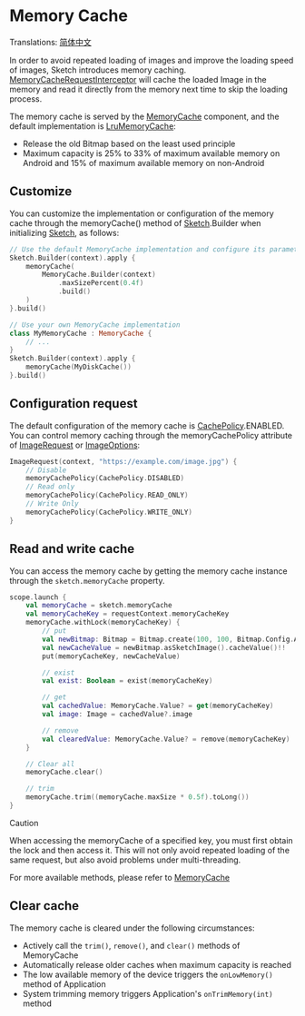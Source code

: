 # Memory Cache

Translations: [简体中文](memory_cache_zh.md)

In order to avoid repeated loading of images and improve the loading speed of images, Sketch
introduces memory caching. [MemoryCacheRequestInterceptor] will cache the loaded Image in the memory
and read it directly from the memory next time to skip the loading process.

The memory cache is served by the [MemoryCache] component, and the default implementation
is [LruMemoryCache]:

* Release the old Bitmap based on the least used principle
* Maximum capacity is 25% to 33% of maximum available memory on Android and 15% of maximum available
  memory on non-Android

## Customize

You can customize the implementation or configuration of the memory cache through the memoryCache()
method of [Sketch].Builder when initializing [Sketch], as follows:

```kotlin
// Use the default MemoryCache implementation and configure its parameters
Sketch.Builder(context).apply {
    memoryCache(
        MemoryCache.Builder(context)
            .maxSizePercent(0.4f)
            .build()
    )
}.build()

// Use your own MemoryCache implementation
class MyMemoryCache : MemoryCache {
    // ...
}
Sketch.Builder(context).apply {
    memoryCache(MyDiskCache())
}.build()
```

## Configuration request

The default configuration of the memory cache is [CachePolicy].ENABLED. You can control memory
caching through the memoryCachePolicy
attribute of [ImageRequest] or [ImageOptions]:

```kotlin
ImageRequest(context, "https://example.com/image.jpg") {
    // Disable
    memoryCachePolicy(CachePolicy.DISABLED)
    // Read only
    memoryCachePolicy(CachePolicy.READ_ONLY)
    // Write Only
    memoryCachePolicy(CachePolicy.WRITE_ONLY)
}
```

## Read and write cache

You can access the memory cache by getting the memory cache instance through
the `sketch.memoryCache` property.

```kotlin
scope.launch {
    val memoryCache = sketch.memoryCache
    val memoryCacheKey = requestContext.memoryCacheKey
    memoryCache.withLock(memoryCacheKey) {
        // put
        val newBitmap: Bitmap = Bitmap.create(100, 100, Bitmap.Config.ARGB_8888)
        val newCacheValue = newBitmap.asSketchImage().cacheValue()!!
        put(memoryCacheKey, newCacheValue)

        // exist
        val exist: Boolean = exist(memoryCacheKey)

        // get
        val cachedValue: MemoryCache.Value? = get(memoryCacheKey)
        val image: Image = cachedValue?.image

        // remove
        val clearedValue: MemoryCache.Value? = remove(memoryCacheKey)
    }

    // Clear all
    memoryCache.clear()

    // trim
    memoryCache.trim((memoryCache.maxSize * 0.5f).toLong())
}
```

> [!CAUTION]
> When accessing the memoryCache of a specified key, you must first obtain the lock and then access
> it. This will not only avoid repeated loading of the same request, but also avoid problems under
> multi-threading.

For more available methods, please refer to [MemoryCache]

## Clear cache

The memory cache is cleared under the following circumstances:

* Actively call the `trim()`, `remove()`, and `clear()` methods of MemoryCache
* Automatically release older caches when maximum capacity is reached
* The low available memory of the device triggers the `onLowMemory()` method of Application
* System trimming memory triggers Application's `onTrimMemory(int)` method

[Sketch]: ../../sketch-core/src/commonMain/kotlin/com/github/panpf/sketch/Sketch.common.kt

[MemoryCache]: ../../sketch-core/src/commonMain/kotlin/com/github/panpf/sketch/cache/MemoryCache.kt

[LruMemoryCache]: ../../sketch-core/src/commonMain/kotlin/com/github/panpf/sketch/cache/LruMemoryCache.kt

[ImageRequest]: ../../sketch-core/src/commonMain/kotlin/com/github/panpf/sketch/request/ImageRequest.common.kt

[ImageOptions]: ../../sketch-core/src/commonMain/kotlin/com/github/panpf/sketch/request/ImageOptions.common.kt

[MemoryCacheRequestInterceptor]: ../../sketch-core/src/commonMain/kotlin/com/github/panpf/sketch/cache/internal/MemoryCacheRequestInterceptor.kt

[CachePolicy]: ../../sketch-core/src/commonMain/kotlin/com/github/panpf/sketch/cache/CachePolicy.kt